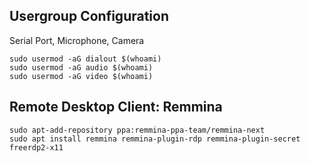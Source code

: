 ## Usergroup Configuration
Serial Port, Microphone, Camera
```
sudo usermod -aG dialout $(whoami)
sudo usermod -aG audio $(whoami)
sudo usermod -aG video $(whoami)
```

## Remote Desktop Client: Remmina
```
sudo apt-add-repository ppa:remmina-ppa-team/remmina-next
sudo apt install remmina remmina-plugin-rdp remmina-plugin-secret freerdp2-x11
```
